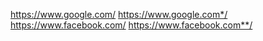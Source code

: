 https://www.google.com/
https://www.google.com*/
https://www.facebook.com/
https://www.facebook.com**/
